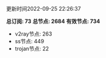 更新时间2022-09-25 22:26:37

**总订阅: 73**
**总节点: 2684**
**有效节点: 734**
- v2ray节点: 263
- ss节点: 449
- trojan节点: 22
